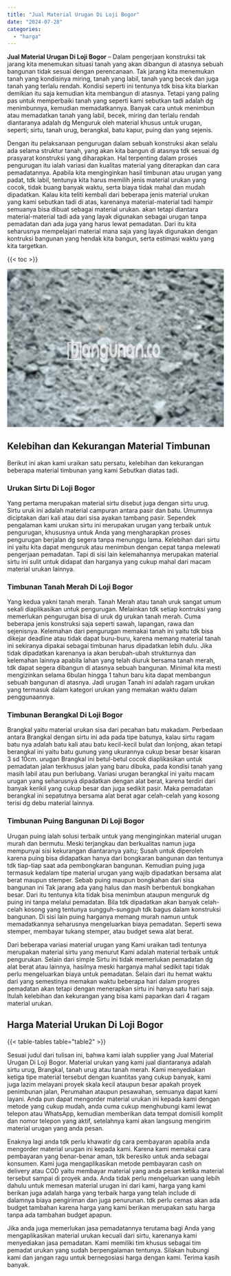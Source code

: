 ```yaml
---
title: "Jual Material Urugan Di Loji Bogor"
date: "2024-07-28"
categories: 
  - "harga"
---
```


**Jual Material Urugan Di Loji Bogor** – Dalam pengerjaan konstruksi tak jarang kita menemukan situasi tanah yang akan dibangun di atasnya sebuah bangunan tidak sesuai dengan perencanaan. Tak jarang kita menemukan tanah yang kondisinya miring, tanah yang labil, tanah yang becek dan juga tanah yang terlalu rendah. Kondisi seperti ini tentunya tdk bisa kita biarkan demikian itu saja kemudian kita membangun di atasnya. Tetapi yang paling pas untuk memperbaiki tanah yang seperti kami sebutkan tadi adalah dg menimbunnya, kemudian memadatkannya. Banyak cara untuk menimbun atau memadatkan tanah yang labil, becek, miring dan terlalu rendah diantaranya adalah dg Menguruk oleh material khusus untuk urugan, seperti; sirtu, tanah urug, berangkal, batu kapur, puing dan yang sejenis.

Dengan itu pelaksanaan pengurugan dalam sebuah konstruksi akan selalu ada selama struktur tanah, yang akan kita bangun di atasnya tdk sesuai dg prasyarat konstruksi yang diharapkan. Hal terpenting dalam proses pengurugan itu ialah variasi dan kualitas material yang diterapkan dan cara pemadatannya. Apabila kita menginginkan hasil timbunan atau urugan yang padat, tdk labil, tentunya kita harus memilih jenis material urukan yang cocok, tidak buang banyak waktu, serta biaya tidak mahal dan mudah dipadatkan. Kalau kita teliti kembali dari beberapa jenis material urukan yang kami sebutkan tadi di atas, karenanya material-material tadi hampir semuanya bisa dibuat sebagai material urukan. akan tetapi diantara material-material tadi ada yang layak digunakan sebagai urugan tanpa pemadatan dan ada juga yang harus lewat pemadatan. Dari itu kita seharusnya mempelajari material mana saja yang layak digunakan dengan kontruksi bangunan yang hendak kita bangun, serta estimasi waktu yang kita targetkan.

{{< toc >}}

![Jual Material Urugan Di Loji Bogor](/images/jual-urugan-05.png)

## Kelebihan dan Kekurangan Material Timbunan

Berikut ini akan kami uraikan satu persatu, kelebihan dan kekurangan beberapa material timbunan yang kami Sebutkan diatas tadi.

### Urukan Sirtu Di Loji Bogor

Yang pertama merupakan material sirtu disebut juga dengan sirtu urug. Sirtu uruk ini adalah material campuran antara pasir dan batu. Umumnya diciptakan dari kali atau dari sisa ayakan tambang pasir. Sependek pengalaman kami urukan sirtu ini merupakan urugan yang terbaik untuk pengurugan, khususnya untuk Anda yang mengharapkan proses pengurugan berjalan dg segera tanpa menunggu lama. Kelebihan dari sirtu ini yaitu kita dapat menguruk atau menimbun dengan cepat tanpa melewati pengerjaan pemadatan. Tapi di sisi lain kelemahannya merupakan material sirtu ini sulit untuk didapat dan harganya yang cukup mahal dari macam material urukan lainnya.

### Timbunan Tanah Merah Di Loji Bogor

Yang kedua yakni tanah merah. Tanah Merah atau tanah uruk sangat umum sekali diaplikasikan untuk pengurugan. Melainkan tdk setiap kontruksi yang memerlukan pengurugan bisa di uruk dg urukan tanah merah. Cuma beberapa jenis konstruksi saja seperti sawah, lapangan, rawa dan sejenisnya. Kelemahan dari pengurugan memakai tanah ini yaitu tdk bisa dikejar deadline atau tidak dapat buru-buru, karena memang material tanah ini sekiranya dipakai sebagai timbunan harus dipadatkan lebih dulu. Jika tidak dipadatkan karenanya ia akan berubah-ubah strukturnya dan kelemahan lainnya apabila lahan yang telah diuruk bersama tanah merah, tdk dapat segera dibangun di atasnya sebuah bangunan. Minimal kita mesti mengizinkan selama 6bulan hingga 1 tahun baru kita dapat membangun sebuah bangunan di atasnya. Jadi urugan Tanah ini adalah ragam urukan yang termasuk dalam kategori urukan yang memakan waktu dalam penggunaannya.

### Timbunan Berangkal Di Loji Bogor

Brangkal yaitu material urukan sisa dari pecahan batu makadam. Perbedaan antara Brangkal dengan sirtu ini ada pada tipe batunya, kalau sirtu ragam batu nya adalah batu kali atau batu kecil-kecil bulat dan lonjong, akan tetapi berangkal ini yaitu batu gunung yang ukurannya cukup besar besar kisaran 3 sd 10cm. urugan Brangkal ini betul-betul cocok diaplikasikan untuk pemadatan jalan terkhusus jalan yang baru dibuka, pada kondisi tanah yang masih labil atau pun berlubang. Variasi urugan berangkal ini yaitu macam urugan yang seharusnya dipadatkan dengan alat berat, karena terdiri dari banyak kerikil yang cukup besar dan juga sedikit pasir. Maka pemadatan berangkal ini sepatutnya bersama alat berat agar celah-celah yang kosong terisi dg debu material lainnya.

### Timbunan Puing Bangunan Di Loji Bogor

Urugan puing ialah solusi terbaik untuk yang menginginkan material urugan murah dan bermutu. Meski terjangkau dan berkualitas namun juga mempunyai sisi kekurangan diantaranya yaitu; Susah untuk diperoleh karena puing bisa didapatkan hanya dari bongkaran bangunan dan tentunya tdk tiap-tiap saat ada pembongkaran bangunan. Kemudian puing juga termasuk kedalam tipe material urugan yang wajib dipadatkan bersama alat berat maupun stemper. Sebab puing maupun bongkahan dari sisa bangunan ini Tak jarang ada yang halus dan masih berbentuk bongkahan besar. Dari itu tentunya kita tidak bisa menimbun ataupun menguruk dg puing ini tanpa melalui pemadatan. Bila tdk dipadatkan akan banyak celah-celah kosong yang tentunya sungguh-sungguh tdk bagus dalam konstruksi bangunan. Di sisi lain puing harganya memang murah namun untuk memadatkannya seharusnya mengeluarkan biaya pemadatan. Seperti sewa stemper, membayar tukang stemper, atau budget sewa alat berat.

Dari beberapa variasi material urugan yang Kami uraikan tadi tentunya merupakan material sirtu yang menurut Kami adalah material terbaik untuk pengurukan. Selain dari simple Sirtu ini tidak memerlukan pemadatan dg alat berat atau lainnya, hasilnya meski harganya mahal sedikit tapi tidak perlu mengeluarkan biaya untuk pemadatan. Selain dari itu hemat waktu dari yang semestinya memakan waktu beberapa hari dalam progres pemadatan akan tetapi dengan menerapkan sirtu ini hanya satu hari saja. Itulah kelebihan dan kekurangan yang bisa kami paparkan dari 4 ragam material urukan.

## Harga Material Urukan Di Loji Bogor

{{< table-tables table="table2" >}}

Sesuai judul dari tulisan ini, bahwa kami ialah supplier yang Jual Material Urugan Di Loji Bogor. Material urukan yang kami jual diantaranya adalah sirtu urug, Brangkal, tanah urug atau tanah merah. Kami menyediakan ketiga tipe material tersebut dengan kuantitas yang cukup banyak, kami juga lazim melayani proyek skala kecil ataupun besar apakah proyek penimbunan jalan, Perumahan ataupun pesawahan, semuanya dapat kami layani. Anda pun dapat mengorder material urukan ini kepada kami dengan metode yang cukup mudah, anda cuma cukup menghubungi kami lewat telepon atau WhatsApp, kemudian memberikan data tempat domisili komplit dan nomor telepon yang aktif, setelahnya kami akan langsung mengirim material urugan yang anda pesan.

Enaknya lagi anda tdk perlu khawatir dg cara pembayaran apabila anda mengorder material urugan ini kepada kami. Karena kami memakai cara pembayaran yang benar-benar aman, tdk beresiko untuk anda sebagai konsumen. Kami juga mengaplikasikan metode pembayaran cash on delivery atau COD yaitu membayar material yang anda pesan ketika material tersebut sampai di proyek anda. Anda tidak perlu mengeluarkan uang lebih dahulu untuk memesan material urugan ini dari kami, harga yang kami berikan juga adalah harga yang terbaik harga yang telah include di dalamnya biaya pengiriman dan juga penurunan. tdk perlu cemas akan ada budget tambahan karena harga yang kami berikan merupakan satu harga tanpa ada tambahan budget apapun.

Jika anda juga memerlukan jasa pemadatannya terutama bagi Anda yang mengaplikasikan material urukan kecuali dari sirtu, karenanya kami menyediakan jasa pemadatan. Kami memiliki tim khusus sebagai tim pemadat urukan yang sudah berpengalaman tentunya. Silakan hubungi kami dan jangan ragu untuk bernegosiasi harga dengan kami. Terima kasih banyak.
